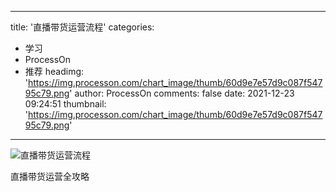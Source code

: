 
---
title: '直播带货运营流程'
categories: 
 - 学习
 - ProcessOn
 - 推荐
headimg: 'https://img.processon.com/chart_image/thumb/60d9e7e57d9c087f54795c79.png'
author: ProcessOn
comments: false
date: 2021-12-23 09:24:51
thumbnail: 'https://img.processon.com/chart_image/thumb/60d9e7e57d9c087f54795c79.png'
---

<div>   
<img class="thumb" alt="直播带货运营流程" src="https://img.processon.com/chart_image/thumb/60d9e7e57d9c087f54795c79.png" referrerpolicy="no-referrer">
<p>直播带货运营全攻略</p>  
</div>
            